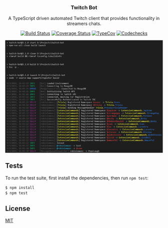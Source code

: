 <p align="center">
  <h3 align="center">Twitch Bot</h3>
  <p align="center">A TypeScript driven automated Twitch client that provides functionality in streamers chats.</p>

  <p align="center">
    <a href="https://travis-ci.com/Robinlemon/twitch-bot"><img src="https://travis-ci.com/Robinlemon/twitch-bot.svg?branch=master" alt="Build Status" /></a>
    <a href="https://codecov.io/gh/Robinlemon/twitch-bot"><img src="https://codecov.io/gh/Robinlemon/twitch-bot/branch/master/graph/badge.svg" alt="Coverage Status" /></a>
    <a href="https://github.com/codechecks/typecov"><img src="https://img.shields.io/badge/dynamic/json.svg?label=type-coverage&prefix=%E2%89%A5&suffix=%&query=$.typeCoverage.atLeast&uri=https://raw.githubusercontent.com/Robinlemon/twitch-bot/master/package.json" alt="TypeCov" /></a>
    <a href="https://codechecks.io"><img src="https://raw.githubusercontent.com/codechecks/docs/master/images/badges/badge-green.svg?sanitize=true" alt="Codechecks" /></a>
  </p>
  
  <p align="center">
    <img align="center" src="./meta/image.png" />
  </p>
</p>

## Tests

To run the test suite, first install the dependencies, then run `npm test`:

```bash
$ npm install
$ npm test
```

## License

[MIT](LICENSE.md)
